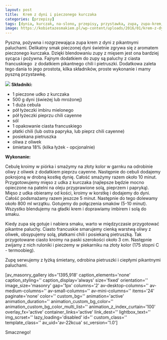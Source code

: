 ```yaml
---
layout: post
title:  Krem z dyni i pieczonego kurczaka
categories: [przepisy]
tags: [dynia, kurczak, na-slono, przepisy, przystawka, zupa, zupa-krem, zupy]
image: https://kobietazesmakiem.pl/wp-content/uploads/2016/01/krem-z-dyni-i-kurczaka.jpg
---
```

Pyszna, pożywna i rozgrzewająca zupa krem z dyni z pikantnymi paluchami. Delikatny smak pieczonej dyni świetnie zgrywa się z aromatem pieczonego kurczaka. Dzięki blendowaniu zupy z mięsem jest ona bardziej sycąca i pożywna. Fajnym dodatkiem do zupy są paluchy z ciasta francuskiego  z dodatkiem pikantnego chili i pietruszki. Dodatkowa zaleta tego dania to jego prostota, kilka składników, proste wykonanie i mamy pyszną przystawkę.

![](https://kobietazesmakiem.pl/wp-content/uploads/2022/08/krem-z-dyni-i-kurczaka-1-300x210.jpg)
**Składniki:**
* 1 pieczone udko z kurczaka
* 500 g dyni (świeżej lub mrożonej)
* 1 duża cebula
* pół łyżeczki imbiru mielonego
* pół łyżeczki pieprzu chili cayenne
* sól
* 1 opakowanie ciasta francuskiego
* płatki chili (lub ostra papryka, lub pieprz chili cayenne)
* posiekana pietruszka
* oliwa z oliwek
* śmietana 18% (kilka łyżek - opcjonalnie)


**Wykonanie:**

Cebulę kroimy w piórka i smażymy na złoty kolor w garnku na odrobinie oliwy z oliwek z dodatkiem pieprzu cayenne. Następnie do cebuli dodajemy pokrojoną w drobną kostkę dynię. Całość smażymy razem około 10 minut. Przygotowujemy mięso z udka z kurczaka (najlepsze będzie mocno opieczone na patelni na oleju przyprawione solą, pieprzem i papryką). Mięso z udka obieramy od kości, kroimy w korstkę i dodajemy do dyni. Całość podsmażamy razem jeszcze 5 minut. Następnie do tego dolewamy około 800 ml wrzątku. Gotujemy do połączenia smaków (5-10 minut). Wszystko blendujemy na gładki krem i doprawiamy imbirem i solą do smaku.

Kiedy zupa się gotuje i nabiera smaku, warto w międzyczasie przygotować pikantne paluchy. Ciasto francuskie smarujemy cienką warstwą oliwy z oliwek, obsypujemy solą, płatkami chili i posiekaną pietruszką. Tak przygotowane ciasto kroimy na paski szerokości około 3 cm. Następnie zwijamy z nich ruloniki i pieczemy w piekarniku na złoty kolor (175 stopni C - termoobieg).

Zupę serwujemy z łyżką śmietany, odrobina pietruszki i ciepłymi pikantnymi paluchami.

[av\_masonry\_gallery ids='1395,918' caption\_elements='none' caption\_styling='' caption\_display='always' size='fixed' orientation='' image\_size='masonry' gap='1px' columns='2' av-desktop-columns='' av-medium-columns='' av-small-columns='' av-mini-columns='' items='24' paginate='none' color='' custom\_bg='' animation='active' animation\_duration='' animation\_custom\_bg\_color='' animation\_custom\_bg\_color\_multi\_list='' animation\_z\_index\_curtain='100' overlay\_fx='active' container\_links='active' link\_dest='' lightbox\_text='' img\_scrset='' lazy\_loading='disabled' id='' custom\_class='' template\_class='' av\_uid='av-22kcua' sc\_version='1.0']

Smacznego!
    